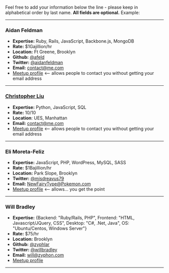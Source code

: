 Feel free to add your information below the line - please keep in alphabetical order by last name.  **All fields are optional.**  Example:

---------------

### Aidan Feldman
* **Expertise:** Ruby, Rails, JavaScript, Backbone.js, MongoDB
* **Rate:** $1Gajillion/hr
* **Location:** Ft Greene, Brooklyn
* **Github:** [@afeld](https://github.com/afeld)
* **Twitter:** [@aidanfeldman](https://twitter.com/aidanfeldman)
* **Email:** contact@me.com
* [Meetup profile](http://www.meetup.com/hackerhours/members/8818215/) <-- allows people to contact you without getting your email address

----------------

### [Christopher Liu](https://github.com/christopherliu)
* **Expertise:** Python, JavaScript, SQL
* **Rate:** 10/10
* **Location**: UES, Manhattan
* **Email:** contact@me.com
* [Meetup profile](http://www.meetup.com/hackerhours/members/7191372/) <-- allows people to contact you without getting your email address

---------------

### Eli Moreta-Feliz
* **Expertise:** JavaScript, PHP, WordPress, MySQL, SASS
* **Rate:** $1Bajillion/hr
* **Location:** Park Slope, Brooklyn
* **Twitter:** [@misdreavus79](https://twitter.com/misdreavus79)
* **Email:** NewFairyType@Pokemon.com
* [Meetup profile](http://www.meetup.com/hackerhours/members/53714932/) <-- allows... you get the point

----------------

### Will Bradley
* **Expertise:** {Backend: "Ruby/Rails, PHP", Frontend: "HTML, Javascript/JQuery, CSS", Desktop: "C#, .Net, Java", OS: "Ubuntu/Centos, Windows Server"}
* **Rate:** $75/hr
* **Location:** Brooklyn
* **Github:** [@zyphlar](https://github.com/zyphlar)
* **Twitter:** [@willbradley](https://twitter.com/willbradley)
* **Email:** will@zyphon.com
* [Meetup profile](http://www.meetup.com/hackerhours/members/10922264/)

----------------